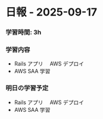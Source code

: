 # 日報 - 2025-09-17

### 学習時間: 3h

### 学習内容

- Rails アプリ　 AWS デプロイ
- AWS SAA 学習

### 明日の学習予定

- Rails アプリ　 AWS デプロイ
- AWS SAA 学習
